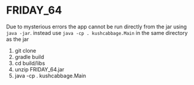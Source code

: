 # FRIDAY_64

Due to mysterious errors the app cannot be run directly from the jar using `java -jar`.
instead use `java -cp . kushcabbage.Main` in the same directory as the jar

1. git clone
2. gradle build
3. cd build/libs
4. unzip FRIDAY_64.jar
5. java -cp . kushcabbage.Main
